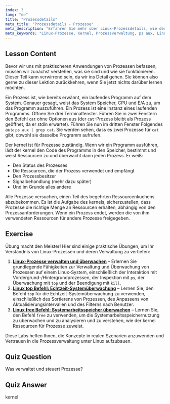 ```yaml
---
index: 3
lang: "de"
title: "Prozessdetails"
meta_title: "Prozessdetails - Prozesse"
meta_description: "Erfahren Sie mehr über Linux-Prozessdetails, wie der Kernel Ressourcen verwaltet und was Prozesse sind. Verstehen Sie Prozesskonzepte für Anfänger."
meta_keywords: "Linux-Prozesse, Kernel, Prozessverwaltung, ps aux, Linux-Tutorial, Anfängerleitfaden"
---
```


## Lesson Content

Bevor wir uns mit praktischeren Anwendungen von Prozessen befassen, müssen wir zunächst verstehen, was sie sind und wie sie funktionieren. Dieser Teil kann verwirrend sein, da wir ins Detail gehen. Sie können also gerne zu dieser Lektion zurückkehren, wenn Sie jetzt nichts darüber lernen möchten.

Ein Prozess ist, wie bereits erwähnt, ein laufendes Programm auf dem System. Genauer gesagt, weist das System Speicher, CPU und E/A zu, um das Programm auszuführen. Ein Prozess ist eine Instanz eines laufenden Programms. Öffnen Sie drei Terminalfenster. Führen Sie in zwei Fenstern den Befehl `cat` ohne Optionen aus (der `cat`-Prozess bleibt als Prozess geöffnet, da er stdin erwartet). Führen Sie nun im dritten Fenster Folgendes aus: `ps aux | grep cat`. Sie werden sehen, dass es zwei Prozesse für `cat` gibt, obwohl sie dasselbe Programm aufrufen.

Der kernel ist für Prozesse zuständig. Wenn wir ein Programm ausführen, lädt der kernel den Code des Programms in den Speicher, bestimmt und weist Ressourcen zu und überwacht dann jeden Prozess. Er weiß:

- Den Status des Prozesses
- Die Ressourcen, die der Prozess verwendet und empfängt
- Den Prozessbesitzer
- Signalbehandlung (mehr dazu später)
- Und im Grunde alles andere

Alle Prozesse versuchen, einen Teil des begehrten Ressourcenkuchens abzubekommen. Es ist die Aufgabe des kernels, sicherzustellen, dass Prozesse die richtige Menge an Ressourcen erhalten, abhängig von den Prozessanforderungen. Wenn ein Prozess endet, werden die von ihm verwendeten Ressourcen für andere Prozesse freigegeben.

## Exercise

Übung macht den Meister! Hier sind einige praktische Übungen, um Ihr Verständnis von Linux-Prozessen und deren Verwaltung zu vertiefen:

1. **[Linux-Prozesse verwalten und überwachen](https://labex.io/de/labs/comptia-manage-and-monitor-linux-processes-590864)** – Erlernen Sie grundlegende Fähigkeiten zur Verwaltung und Überwachung von Prozessen auf einem Linux-System, einschließlich der Interaktion mit Vordergrund-/Hintergrundprozessen, der Inspektion mit `ps`, der Überwachung mit `top` und der Beendigung mit `kill`.
2. **[Linux top Befehl: Echtzeit-Systemüberwachung](https://labex.io/de/labs/linux-linux-top-command-real-time-system-monitoring-388500)** – Lernen Sie, den Befehl `top` für die Echtzeit-Systemüberwachung zu verwenden, einschließlich des Sortierens von Prozessen, des Anpassens von Aktualisierungsintervallen und des Filterns nach Benutzer.
3. **[Linux free Befehl: Systemarbeitsspeicher überwachen](https://labex.io/de/labs/linux-linux-free-command-monitoring-system-memory-388496)** – Lernen Sie, den Befehl `free` zu verwenden, um die Systemarbeitsspeichernutzung zu überwachen und zu analysieren und zu verstehen, wie der kernel Ressourcen für Prozesse zuweist.

Diese Labs helfen Ihnen, die Konzepte in realen Szenarien anzuwenden und Vertrauen in die Prozessverwaltung unter Linux aufzubauen.

## Quiz Question

Was verwaltet und steuert Prozesse?

## Quiz Answer

kernel
